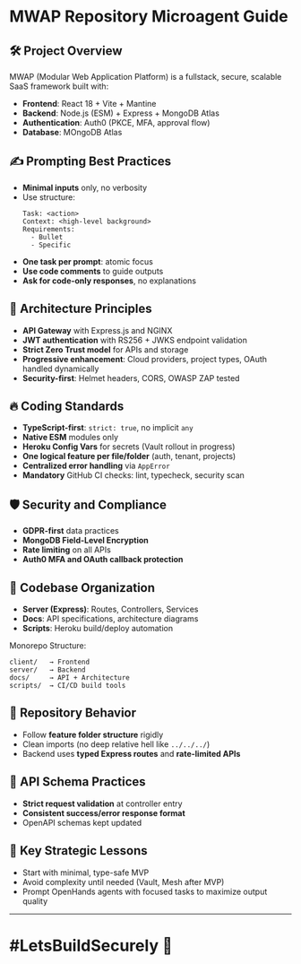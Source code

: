 # MWAP Repository Microagent Guide 

## 🛠 Project Overview
MWAP (Modular Web Application Platform) is a fullstack, secure, scalable SaaS framework built with:
- **Frontend**: React 18 + Vite + Mantine
- **Backend**: Node.js (ESM) + Express + MongoDB Atlas
- **Authentication**: Auth0 (PKCE, MFA, approval flow)
- **Database**: MOngoDB Atlas

## ✍ Prompting Best Practices
- **Minimal inputs** only, no verbosity
- Use structure:
  ```
  Task: <action>
  Context: <high-level background>
  Requirements:
    - Bullet
    - Specific
  ```
- **One task per prompt**: atomic focus
- **Use code comments** to guide outputs
- **Ask for code-only responses**, no explanations

## 🏩 Architecture Principles
- **API Gateway** with Express.js and NGINX
- **JWT authentication** with RS256 + JWKS endpoint validation
- **Strict Zero Trust model** for APIs and storage
- **Progressive enhancement**: Cloud providers, project types, OAuth handled dynamically
- **Security-first**: Helmet headers, CORS, OWASP ZAP tested

## 🔥 Coding Standards
- **TypeScript-first**: `strict: true`, no implicit `any`
- **Native ESM** modules only
- **Heroku Config Vars** for secrets (Vault rollout in progress)
- **One logical feature per file/folder** (auth, tenant, projects)
- **Centralized error handling** via `AppError`
- **Mandatory** GitHub CI checks: lint, typecheck, security scan

## 🛡️ Security and Compliance
- **GDPR-first** data practices
- **MongoDB Field-Level Encryption**
- **Rate limiting** on all APIs
- **Auth0 MFA and OAuth callback protection**

## 🧹 Codebase Organization
- **Server (Express)**: Routes, Controllers, Services
- **Docs**: API specifications, architecture diagrams
- **Scripts**: Heroku build/deploy automation

Monorepo Structure:
```
client/   → Frontend
server/   → Backend
docs/     → API + Architecture
scripts/  → CI/CD build tools
```

## 🔎 Repository Behavior
- Follow **feature folder structure** rigidly
- Clean imports (no deep relative hell like `../../../`)
- Backend uses **typed Express routes** and **rate-limited APIs**

## 🔧 API Schema Practices
- **Strict request validation** at controller entry
- **Consistent success/error response format**
- OpenAPI schemas kept updated

## 🧐 Key Strategic Lessons
- Start with minimal, type-safe MVP
- Avoid complexity until needed (Vault, Mesh after MVP)
- Prompt OpenHands agents with focused tasks to maximize output quality

---

# #LetsBuildSecurely 🚀

